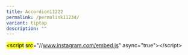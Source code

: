 ```yaml
---
title: Accordion11222
permalink: /permalink11234/
variant: tiptap
description: ""
---
```

<p>
<mark>&lt;script</mark>
<mark>src</mark>="//<a href="http://www.instagram.com/embed.js" rel="noopener noreferrer nofollow" target="_blank">www.instagram.com/embed.js</a>"
async="true"&gt;&lt;/script&gt;</p>